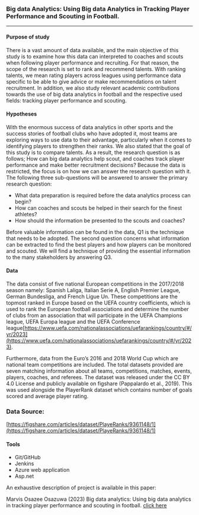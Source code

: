 ### Big data Analytics: Using Big data Analytics in Tracking Player Performance and Scouting in Football.
---

#### Purpose of study

There is a vast amount of data available, and the main objective of this study is to examine how this data can interpreted to coaches and scouts when following player performance and recruiting. For that reason, the scope of the research is set to rank and recommend talents. With ranking talents, we mean rating players across leagues using performance data specific to be able to give advice or make recommendations on talent recruitment. In addition, we also study relevant academic contributions towards the use of big data analytics in football and the respective used fields: tracking player performance and scouting.

#### Hypotheses

With the enormous success of data analytics in other sports and the success stories of football clubs who have adopted it, most teams are exploring ways to use data to their advantage, particularly when it comes to identifying players to strengthen their ranks. We also stated that the goal of this study is to compare talents. As a result, the research question is as follows; How can big data analytics help scout, and coaches track player performance and make better recruitment decisions? Because the data is restricted, the focus is on how we can answer the research question with it.
The following three sub-questions will be answered to answer the primary research
question:
- What data preparation is required before the data analytics process can begin?
- How can coaches and scouts be helped in their search for the finest athletes?
- How should the information be presented to the scouts and coaches?
  
Before valuable information can be found in the data, Q1 is the technique that needs to be adopted. The second question concerns what information can be extracted to find the best players and how players can be monitored and scouted. We will find a technique of providing the essential information to the many stakeholders by answering Q3.

#### Data

The data consist of five national European competitions in the 2017/2018 season namely: Spanish Laliga, Italian Serie A, English Premier League, German Bundesliga, and French Ligue Un. These competitions are the topmost ranked in Europe based on the UEFA country coefficients, which is used to rank the European football associations and determine the number of clubs from an association that will participate in the UEFA Champions league, UEFA Europa league and the UEFA Conference league[https://www.uefa.com/nationalassociations/uefarankings/country/#/yr/2023](https://www.uefa.com/nationalassociations/uefarankings/country/#/yr/2023).

Furthermore, data from the Euro’s 2016 and 2018 World Cup which are national team competitions are included. The total datasets provided are seven matching information about all teams, competitions, matches, events, players, coaches, and
referees. The dataset was released under the CC BY 4.0 License and publicly available on figshare (Pappalardo et al., 2019). This was used alongside the PlayerRank dataset which contains number of goals scored and average player rating.

### Data Source:  
[https://figshare.com/articles/dataset/PlayeRanks/9361148/1](https://figshare.com/articles/dataset/PlayeRanks/9361148/1)

#### Tools
- Git/GitHub
- Jenkins
- Azure web application
- Asp.net

An exhaustive description of project is available in this paper:

Marvis Osazee Osazuwa (2023)	Big data analytics: Using big data analytics in tracking player performance and scouting in football.
[click here](https://tez.yok.gov.tr/UlusalTezMerkezi/TezGoster?key=G_oJ1rKE4SgJUkomyAKpR1KW5BMF7daYqWZ0ldlIhfQlezegOr1wEmPrZKLSCqV5)
